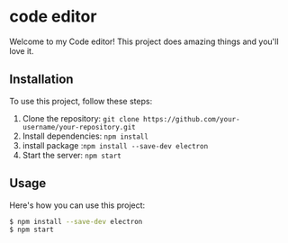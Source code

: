 # code editor 

Welcome to my Code editor! This project does amazing things and you'll love it.

## Installation

To use this project, follow these steps:
 
1. Clone the repository: `git clone https://github.com/your-username/your-repository.git`
2. Install dependencies: `npm install`
3. install package :`npm install --save-dev electron  `
4. Start the server: `npm start`

## Usage

Here's how you can use this project:

```bash
$ npm install --save-dev electron  
$ npm start


 
